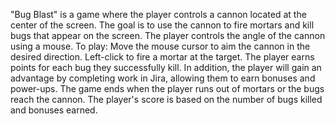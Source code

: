 "Bug Blast" is a game where the player controls a cannon located at the center of the screen. The goal is to use the cannon to fire mortars and kill bugs that appear on the screen. The player controls the angle of the cannon using a mouse.
To play:
Move the mouse cursor to aim the cannon in the desired direction.
Left-click to fire a mortar at the target.
The player earns points for each bug they successfully kill.
In addition, the player will gain an advantage by completing work in Jira, allowing them to earn bonuses and power-ups.
The game ends when the player runs out of mortars or the bugs reach the cannon.
The player's score is based on the number of bugs killed and bonuses earned.
